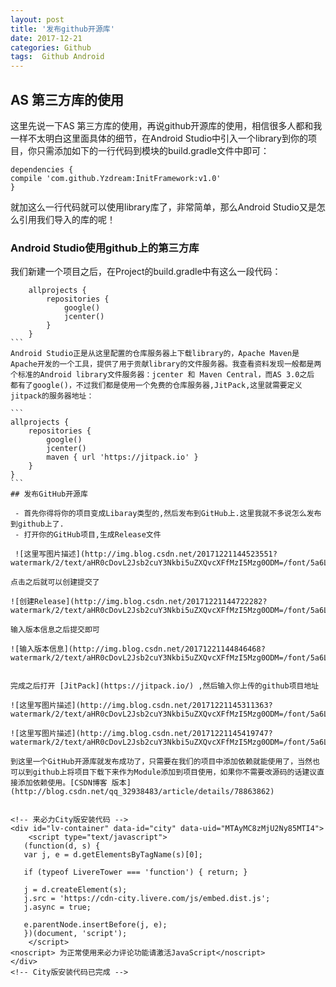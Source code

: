 ```yaml
---
layout: post
title: '发布github开源库'
date: 2017-12-21
categories: Github
tags:  Github Android
---
```


## AS 第三方库的使用 
这里先说一下AS 第三方库的使用，再说github开源库的使用，相信很多人都和我一样不太明白这里面具体的细节，在Android Studio中引入一个library到你的项目，你只需添加如下的一行代码到模块的build.gradle文件中即可：
```
dependencies {
compile 'com.github.Yzdream:InitFramework:v1.0'
}
```

就加这么一行代码就可以使用library库了，非常简单，那么Android Studio又是怎么引用我们导入的库的呢！
### Android Studio使用github上的第三方库
我们新建一个项目之后，在Project的build.gradle中有这么一段代码：
`````
	allprojects {
	    repositories {
	        google()
	        jcenter()
	    }
	}
```
Android Studio正是从这里配置的仓库服务器上下载library的，Apache Maven是Apache开发的一个工具，提供了用于贡献library的文件服务器。我查看资料发现一般都是两个标准的Android library文件服务器：jcenter 和 Maven Central，而AS 3.0之后 都有了google()，不过我们都是使用一个免费的仓库服务器,JitPack,这里就需要定义jitpack的服务器地址：

```
allprojects {
    repositories {
        google()
        jcenter()
        maven { url 'https://jitpack.io' }
    }
}
```
## 发布GitHub开源库

 - 首先你得将你的项目变成Libaray类型的,然后发布到GitHub上.这里我就不多说怎么发布到github上了.
 - 打开你的GitHub项目,生成Release文件
 
 ![这里写图片描述](http://img.blog.csdn.net/20171221144523551?watermark/2/text/aHR0cDovL2Jsb2cuY3Nkbi5uZXQvcXFfMzI5Mzg0ODM=/font/5a6L5L2T/fontsize/400/fill/I0JBQkFCMA==/dissolve/70/gravity/SouthEast)
 
点击之后就可以创建提交了

![创建Release](http://img.blog.csdn.net/20171221144722282?watermark/2/text/aHR0cDovL2Jsb2cuY3Nkbi5uZXQvcXFfMzI5Mzg0ODM=/font/5a6L5L2T/fontsize/400/fill/I0JBQkFCMA==/dissolve/70/gravity/SouthEast)

输入版本信息之后提交即可

![输入版本信息](http://img.blog.csdn.net/20171221144846468?watermark/2/text/aHR0cDovL2Jsb2cuY3Nkbi5uZXQvcXFfMzI5Mzg0ODM=/font/5a6L5L2T/fontsize/400/fill/I0JBQkFCMA==/dissolve/70/gravity/SouthEast)


完成之后打开 [JitPack](https://jitpack.io/) ,然后输入你上传的github项目地址

![这里写图片描述](http://img.blog.csdn.net/20171221145311363?watermark/2/text/aHR0cDovL2Jsb2cuY3Nkbi5uZXQvcXFfMzI5Mzg0ODM=/font/5a6L5L2T/fontsize/400/fill/I0JBQkFCMA==/dissolve/70/gravity/SouthEast)

![这里写图片描述](http://img.blog.csdn.net/20171221145419747?watermark/2/text/aHR0cDovL2Jsb2cuY3Nkbi5uZXQvcXFfMzI5Mzg0ODM=/font/5a6L5L2T/fontsize/400/fill/I0JBQkFCMA==/dissolve/70/gravity/SouthEast)

到这里一个GitHub开源库就发布成功了，只需要在我们的项目中添加依赖就能使用了，当然也可以到github上将项目下载下来作为Module添加到项目使用，如果你不需要改源码的话建议直接添加依赖使用。[CSDN博客 版本](http://blog.csdn.net/qq_32938483/article/details/78863862)


<!-- 来必力City版安装代码 -->
<div id="lv-container" data-id="city" data-uid="MTAyMC8zMjU2Ny85MTI4">
	<script type="text/javascript">
   (function(d, s) {
   var j, e = d.getElementsByTagName(s)[0];

   if (typeof LivereTower === 'function') { return; }

   j = d.createElement(s);
   j.src = 'https://cdn-city.livere.com/js/embed.dist.js';
   j.async = true;

   e.parentNode.insertBefore(j, e);
   })(document, 'script');
	</script>
<noscript> 为正常使用来必力评论功能请激活JavaScript</noscript>
</div>
<!-- City版安装代码已完成 -->

